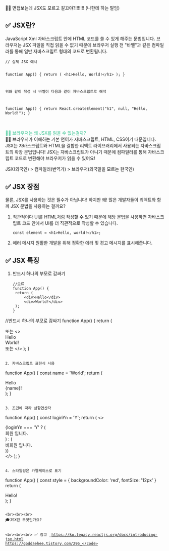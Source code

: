 <p>👩‍🦳
면접보는데 JSX도 모르고 갈끄야?!!!!!!! (나한테 하는 말임)</p>
<h2 id="✅-jsx란">✅ JSX란?</h2>
<p>JavaScript Xml
자바스크립트 안에 HTML 코드를 쓸 수 있게 해주는 문법입니다. 
브라우저는 JSX 파일을 직접 읽을 수 없기 때문에 브라우저 실행 전 &quot;바벨&quot;과 같은 컴파일러를 통해 일반 자바스크립트 형태의 코드로 변환됩니다.</p>
<pre><code>// 실제 JSX 예시

function App() {
    return (
      &lt;h1&gt;Hello, World!&lt;/h1&gt;
    );
}

위와 같이 작성 시 바벨이 다음과 같이 자바스크립트로 해석

function App() {
    return React.createElement(&quot;h1&quot;, null, &quot;Hello, World!&quot;);
}</code></pre><br />
<span style="color: #38c491;">🤷‍♀️ 브라우저는 왜 JSX를 읽을 수 없는걸까?</span><br />
👩‍💻 브라우저가 이해하는 기본 언어가 자바스크립트, HTML, CSS이기 때문입니다. JSX는 자바스크립트와 HTML을 결합한 리액트 라이브러리에서 사용되는 자바스크립트의 확장 문법입니다! JSX는 자바스크립트가 아니기 때문에 컴파일러를 통해 자바스크립트 코드로 변환해야 브라우저가 읽을 수 있어요!

<p>JSX(외국인) &gt; 컴파일러(번역가) &gt; 브라우저(외국말을 모르는 한국인)</p>
<h2 id="✅-jsx-장점">✅ JSX 장점</h2>
<p>물론, JSX를 사용하는 것은 필수가 아닙니다! 하지만 왜! 
많은 개발자들이 리액트와 함께 JSX 문법을 사용하는 걸까요?</p>
<ol>
<li><p>직관적이다
UI를 HTML처럼 작성할 수 있기 때문에 해당 문법을 사용하면 자바스크립트 코드 안에서 UI를 더 직관적으로 작성할 수 있습니다. </p>
<pre><code>const element = &lt;h1&gt;Hello, world!&lt;/h1&gt;;</code></pre></li>
<li><p>에러 메시지
원활한 개발을 위해 정확한 에러 및 경고 메시지를 표시해줍니다.</p>
</li>
</ol>
<h2 id="✅-jsx-특징">✅ JSX 특징</h2>
<ol>
<li>반드시 하나의 부모로 감싸기<pre><code>//오류
function App() {
 return (
     &lt;div&gt;Hello&lt;/div&gt;
     &lt;div&gt;World!&lt;/div&gt;
 );
}
</code></pre></li>
</ol>
<p>//반드시 하나의 부모로 감싸기
function App() {
    return (
        <div> 또는 &lt;&gt;
            <div>Hello</div>
            <div>World!</div>
        </div> 또는 &lt;/&gt;
    );
}</p>
<pre><code>
2. 자바스크립트 표현식 사용</code></pre><p>function App() {
    const name = 'World';
    return (
        <div>
            <div>Hello</div>
            <div>{name}!</div>
        </div>
    );
}</p>
<pre><code>
3. 조건에 따라 삼항연산자</code></pre><p>function App() {
    const loginYn = 'Y';
    return (
        &lt;&gt;
            <div>
                {loginYn === 'Y' ? (
                    <div>회원 입니다.</div>
                ) : (
                    <div>비회원 입니다.</div>
                )}
            </div>
        &lt;/&gt;
    );
}</p>
<pre><code>
4. 스타일링은 카멜케이스로 표기</code></pre><p>function App() {
    const style = {
        backgroundColor: 'red',
        fontSize: '12px'
    }
    return (
        <div>Hello!</div>
    );
}</p>
<pre><code>
&lt;br&gt;&lt;br&gt;&lt;br&gt;
🎓JSX란 무엇인가요?



&lt;br&gt;&lt;br&gt;&lt;br&gt;
✅ 참고
_https://ko.legacy.reactjs.org/docs/introducing-jsx.html
https://goddaehee.tistory.com/296_</code></pre>